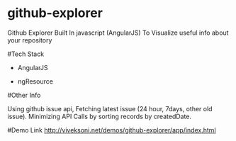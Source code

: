 # github-explorer


Github Explorer Built In javascript (AngularJS) To Visualize useful info about your repository


#Tech Stack

 - AngularJS
 
 - ngResource

#Other Info


Using github issue api, Fetching latest issue (24 hour, 7days, other old issue).
Minimizing API Calls by sorting records by createdDate.





#Demo Link
http://viveksoni.net/demos/github-explorer/app/index.html

